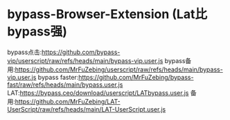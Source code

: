 # bypass-Browser-Extension (Lat比bypass强)
bypass点击:https://github.com/bypass-vip/userscript/raw/refs/heads/main/bypass-vip.user.js
bypass备用:https://github.com/MrFuZebing/userscript/raw/refs/heads/main/bypass-vip.user.js
bypass faster:https://github.com/MrFuZebing/bypass-fast/raw/refs/heads/main/bypass.user.js
LAT:https://bypass.ceo/download/userscript/LATbypass.user.js
备用:https://github.com/MrFuZebing/LAT-UserScript/raw/refs/heads/main/LAT-UserScript.user.js
